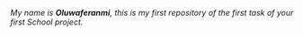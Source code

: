 _My name is **Oluwaferanmi**, this is my first repository of the first task of your first School project._